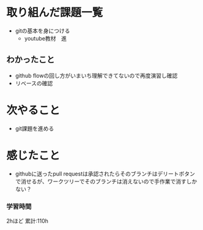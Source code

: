# 取り組んだ課題一覧
- gitの基本を身につける
    - youtube教材　進
## わかったこと
- github flowの回し方がいまいち理解できてないので再度演習し確認
- リベースの確認
# 次やること
- git課題を進める
# 感じたこと
- githubに送ったpull requestは承認されたらそのブランチはデリートボタンで消せるが、ワークツリーでそのブランチは消えないので手作業で消すしかない？
### 学習時間
2hほど
累計:110h
